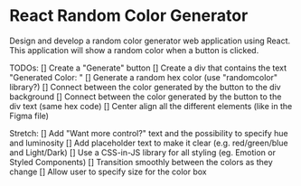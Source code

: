 # React Random Color Generator

Design and develop a random color generator web application using React. This application will show a random color when a button is clicked.

TODOs:
[] Create a "Generate" button
[] Create a div that contains the text "Generated Color: <background color hex code>"
[] Generate a random hex color (use "randomcolor" library?)
[] Connect between the color generated by the button to the div background
[] Connect between the color generated by the button to the div text (same hex code)
[] Center align all the different elements (like in the Figma file)

Stretch:
[] Add "Want more control?" text and the possibility to specify hue and luminosity
[] Add placeholder text to make it clear (e.g. red/green/blue and Light/Dark)
[] Use a CSS-in-JS library for all styling (eg. Emotion or Styled Components)
[] Transition smoothly between the colors as they change
[] Allow user to specify size for the color box
